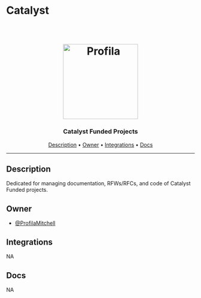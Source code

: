# Catalyst
<h1 align="center">
  <br>
  <a href="http://profila.com"><img src="https://github.com/Profila-Platform/Housekeeping/blob/main/Assets/Profila_Logo_Icon_Only.png" alt="Profila" width="200"></a>
  <br>
</h1>

<h3 align="center">Catalyst Funded Projects</h3>

<p align="center">
  <a href="#description">Description</a> •
  <a href="#owner">Owner</a> •
  <a href="#integrations">Integrations</a> •
  <a href="#docs">Docs</a>
</p>
<hr>

## Description

Dedicated for managing documentation, RFWs/RFCs, and code of Catalyst Funded projects. 

## Owner

- [@ProfilaMitchell](https://github.com/ProfilaMitchell)

## Integrations

NA

## Docs

NA

